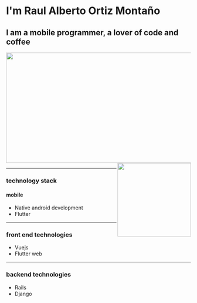 # I'm Raul Alberto Ortiz Montaño




## I am a mobile programmer, a lover of code and coffee

<img src="https://media.giphy.com/media/bi6RQ5x3tqoSI/giphy.gif" width="1600" height="300" />
<img align='right' src='https://user-images.githubusercontent.com/5713670/87202985-820dcb80-c2b6-11ea-9f56-7ec461c497c3.gif' width='200"'>

- - -


### technology stack
#### mobile
* Native android development
* Flutter
- - -

### front end technologies
* Vuejs
* Flutter web
- - -

### backend technologies
* Rails 
* Django

